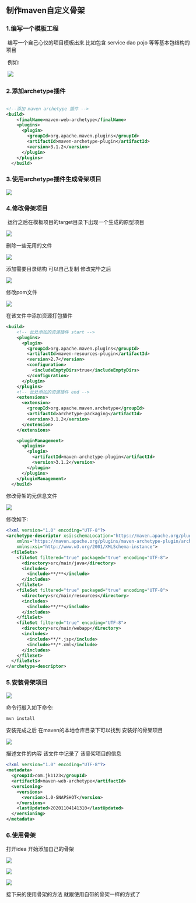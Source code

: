 ## 制作maven自定义骨架

### 1.编写一个模板工程

​	编写一个自己心仪的项目模板出来.比如包含 service dao pojo 等等基本包结构的项目

​	例如:

​		![](img/1.png)

### 2.添加archetype插件

```xml
  
<!--添加 maven archetype 插件 -->
<build>
    <finalName>maven-web-archetype</finalName>
    <plugins>
      <plugin>
        <groupId>org.apache.maven.plugins</groupId>
        <artifactId>maven-archetype-plugin</artifactId>
        <version>3.1.2</version>
      </plugin>
    </plugins>
  </build>
```

### 3.使用archetype插件生成骨架项目

![](img/2.png)

### 4.修改骨架项目

​	运行之后在模板项目的target目录下出现一个生成的原型项目

![](img/3.png)

删除一些无用的文件

![](img/4.png)

添加需要目录结构 可以自己复制 修改完毕之后

![](img/5.png)



修改pom文件

![](img/6.png)

在该文件中添加资源打包插件

```xml
<build>
  	<!-- 此处添加的资源插件 start -->
    <plugins>
      <plugin>
        <groupId>org.apache.maven.plugins</groupId>
        <artifactId>maven-resources-plugin</artifactId>
        <version>2.7</version>
        <configuration>
          <includeEmptyDirs>true</includeEmptyDirs>
        </configuration>
      </plugin>
    </plugins>
  	<!-- 此处添加的资源插件 end -->
    <extensions>
      <extension>
        <groupId>org.apache.maven.archetype</groupId>
        <artifactId>archetype-packaging</artifactId>
        <version>3.1.2</version>
      </extension>
    </extensions>

    <pluginManagement>
      <plugins>
        <plugin>
          <artifactId>maven-archetype-plugin</artifactId>
          <version>3.1.2</version>
        </plugin>
      </plugins>
    </pluginManagement>
  </build>
```

修改骨架的元信息文件 

![](img/7.png)

修改如下:

```xml
<?xml version="1.0" encoding="UTF-8"?>
<archetype-descriptor xsi:schemaLocation="https://maven.apache.org/plugins/maven-archetype-plugin/archetype-descriptor/1.1.0 http://maven.apache.org/xsd/archetype-descriptor-1.1.0.xsd" name="maven-web-archetype"
    xmlns="https://maven.apache.org/plugins/maven-archetype-plugin/archetype-descriptor/1.1.0"
    xmlns:xsi="http://www.w3.org/2001/XMLSchema-instance">
  <fileSets>
    <fileSet filtered="true" packaged="true" encoding="UTF-8">
      <directory>src/main/java</directory>
      <includes>
        <include>**/**</include>
      </includes>
    </fileSet>
    <fileSet filtered="true" packaged="true" encoding="UTF-8">
      <directory>src/main/resources</directory>
      <includes>
        <include>**/**</include>
      </includes>
    </fileSet>
    <fileSet filtered="true" encoding="UTF-8">
      <directory>src/main/webapp</directory>
      <includes>
        <include>**/*.jsp</include>
        <include>**/*.xml</include>
      </includes>
    </fileSet>
  </fileSets>
</archetype-descriptor>

```

### 5.安装骨架项目

![](img/8.png)

命令行敲入如下命令:

```sh
mvn install
```

安装完成之后 在maven的本地仓库目录下可以找到 安装好的骨架项目

![](img/9.png)

描述文件的内容 该文件中记录了 该骨架项目的信息

```xml
<?xml version="1.0" encoding="UTF-8"?>
<metadata>
  <groupId>com.jk1123</groupId>
  <artifactId>maven-web-archetype</artifactId>
  <versioning>
    <versions>
      <version>1.0-SNAPSHOT</version>
    </versions>
    <lastUpdated>20201104141310</lastUpdated>
  </versioning>
</metadata>
```



### 6.使用骨架

打开idea 开始添加自己的骨架

![](img/10.png)

![](img/11.png)

![](img/12.png)

接下来的使用骨架的方法 就跟使用自带的骨架一样的方式了